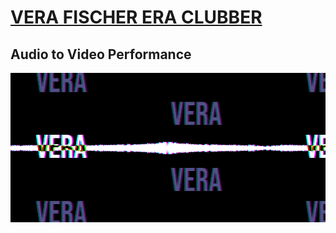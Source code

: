 # [VERA FISCHER ERA CLUBBER][1]

## Audio to Video Performance

[![veras screenshot](veras_screenshot.png)][1]

[1]: https://rafaelcastrocouto.github.io/veras1
